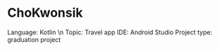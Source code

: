 # ChoKwonsik
 Language: Kotlin \n
 Topic: Travel app
 IDE: Android Studio
 Project type: graduation project


